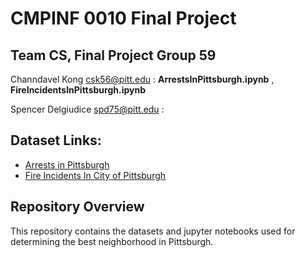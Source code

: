 # CMPINF 0010 Final Project

## Team CS, Final Project Group 59

Channdavel Kong csk56@pitt.edu : **ArrestsInPittsburgh.ipynb** , **FireIncidentsInPittsburgh.ipynb**

Spencer Delgiudice spd75@pitt.edu :

## Dataset Links:

* [Arrests in Pittsburgh](https://data.wprdc.org/dataset/arrest-data/resource/e03a89dd-134a-4ee8-a2bd-62c40aeebc6f)
* [Fire Incidents In City of Pittsburgh](https://data.wprdc.org/dataset/fire-incidents-in-city-of-pittsburgh/resource/8d76ac6b-5ae8-4428-82a4-043130d17b02)

## Repository Overview
This repository contains the datasets and jupyter notebooks used for determining the best neighborhood in Pittsburgh.
